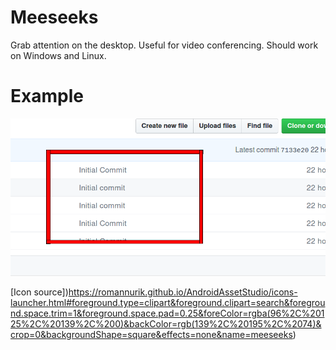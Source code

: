 # Meeseeks

Grab attention on the desktop. Useful for video conferencing. Should work on Windows and Linux.

# Example

![screenshot](https://raw.githubusercontent.com/stevarino/meeseeks/master/screenshot.png)

[Icon source])https://romannurik.github.io/AndroidAssetStudio/icons-launcher.html#foreground.type=clipart&foreground.clipart=search&foreground.space.trim=1&foreground.space.pad=0.25&foreColor=rgba(96%2C%20125%2C%20139%2C%200)&backColor=rgb(139%2C%20195%2C%2074)&crop=0&backgroundShape=square&effects=none&name=meeseeks)
